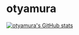 # otyamura

[![otyamura's GitHub stats](https://github-readme-stats.vercel.app/api?username=otyamura)](https://github.com/anuraghazra/github-readme-stats)

